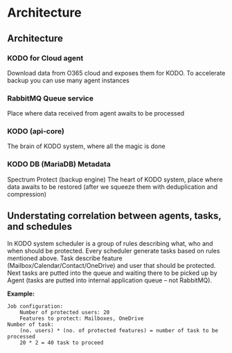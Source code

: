 # Architecture

## Architecture

### KODO for Cloud agent

Download data from O365 cloud and exposes them for KODO. To accelerate backup you can use many agent instances

### RabbitMQ Queue service

Place where data received from agent awaits to be processed

### KODO \(api-core\)

The brain of KODO system, where all the magic is done

### KODO DB \(MariaDB\) Metadata

Spectrum Protect \(backup engine\) The heart of KODO system, place where data awaits to be restored \(after we squeeze them with deduplication and compression\)

## Understating correlation between agents, tasks, and schedules

In KODO system scheduler is a group of rules describing what, who and when should be protected. Every scheduler generate tasks based on rules mentioned above. Task describe feature \(Mailbox/Calendar/Contact/OneDrive\) and user that should be protected. Next tasks are putted into the queue and waiting there to be picked up by Agent \(tasks are putted into internal application queue – not RabbitMQ\).

**Example:**

```text
Job configuration:
    Number of protected users: 20
    Features to protect: Mailboxes, OneDrive 
Number of task:
    (no. users) * (no. of protected features) = number of task to be processed 
    20 * 2 = 40 task to proceed
```

